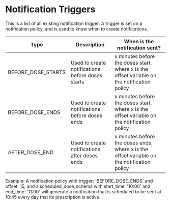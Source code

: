 # Notification Triggers
This is a list of all existing notification trigger. A trigger is set on a notification policy, and is used to know when to create notifications.

Type                  | Description                                      | When is the notification sent?
----                  | -----------                                      | -----------
BEFORE_DOSE_STARTS    | Used to create notifications before doses starts| x minutes before the doses start, where x is the offset variable on the notification policy
BEFORE_DOSE_ENDS      | Used to create notifications before doses ends  | x minutes before the doses start, where x is the offset variable on the notification policy
AFTER_DOSE_END        | Used to create notifications after doses ends   | x minutes before the doses ends, where x is the offset variable on the notification policy

Example: A notification policy with trigger: 'BEFORE_DOSE_ENDS' and offset: 15, and a scheduled_dose_schema with start_time: '10:00' and end_time: '11:00' will generate a notification that is scheduled to be sent at 10:45 every day that its prescription is active.